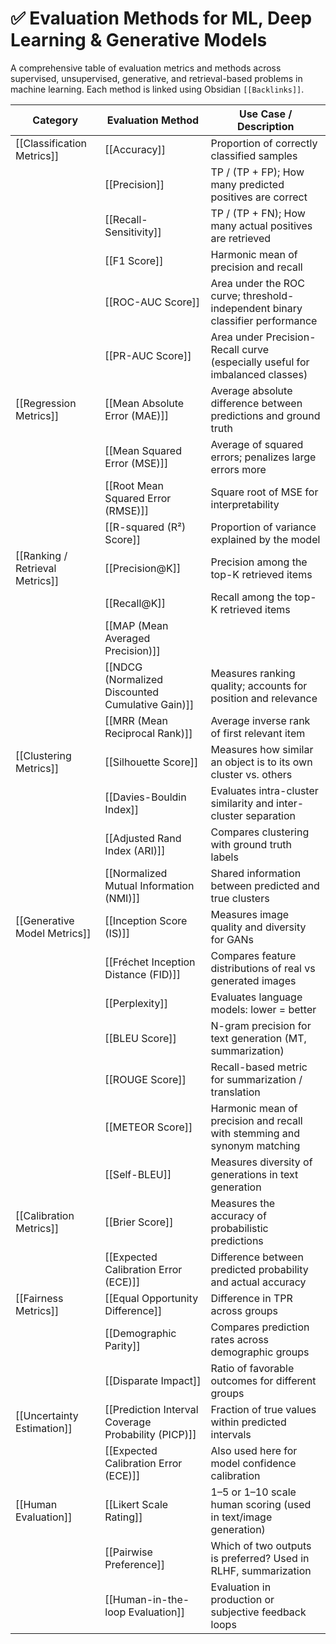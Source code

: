 
# ✅ Evaluation Methods for ML, Deep Learning & Generative Models

A comprehensive table of evaluation metrics and methods across supervised, unsupervised, generative, and retrieval-based problems in machine learning. Each method is linked using Obsidian `[[Backlinks]]`.

| **Category**                    | **Evaluation Method**                               | **Use Case / Description**                                                    |
| ------------------------------- | --------------------------------------------------- | ----------------------------------------------------------------------------- |
| [[Classification Metrics]]      | [[Accuracy]]                                        | Proportion of correctly classified samples                                    |
|                                 | [[Precision]]                                       | TP / (TP + FP); How many predicted positives are correct                      |
|                                 | [[Recall-Sensitivity]]                              | TP / (TP + FN); How many actual positives are retrieved                       |
|                                 | [[F1 Score]]                                        | Harmonic mean of precision and recall                                         |
|                                 | [[ROC-AUC Score]]                                   | Area under the ROC curve; threshold-independent binary classifier performance |
|                                 | [[PR-AUC Score]]                                    | Area under Precision-Recall curve (especially useful for imbalanced classes)  |
| [[Regression Metrics]]          | [[Mean Absolute Error (MAE)]]                       | Average absolute difference between predictions and ground truth              |
|                                 | [[Mean Squared Error (MSE)]]                        | Average of squared errors; penalizes large errors more                        |
|                                 | [[Root Mean Squared Error (RMSE)]]                  | Square root of MSE for interpretability                                       |
|                                 | [[R-squared (R²) Score]]                            | Proportion of variance explained by the model                                 |
| [[Ranking / Retrieval Metrics]] | [[Precision@K]]                                     | Precision among the top-K retrieved items                                     |
|                                 | [[Recall@K]]                                        | Recall among the top-K retrieved items                                        |
|                                 | [[MAP (Mean Averaged Precision)]]                   |                                                                               |
|                                 | [[NDCG (Normalized Discounted Cumulative Gain)]]    | Measures ranking quality; accounts for position and relevance                 |
|                                 | [[MRR (Mean Reciprocal Rank)]]                      | Average inverse rank of first relevant item                                   |
| [[Clustering Metrics]]          | [[Silhouette Score]]                                | Measures how similar an object is to its own cluster vs. others               |
|                                 | [[Davies-Bouldin Index]]                            | Evaluates intra-cluster similarity and inter-cluster separation               |
|                                 | [[Adjusted Rand Index (ARI)]]                       | Compares clustering with ground truth labels                                  |
|                                 | [[Normalized Mutual Information (NMI)]]             | Shared information between predicted and true clusters                        |
| [[Generative Model Metrics]]    | [[Inception Score (IS)]]                            | Measures image quality and diversity for GANs                                 |
|                                 | [[Fréchet Inception Distance (FID)]]                | Compares feature distributions of real vs generated images                    |
|                                 | [[Perplexity]]                                      | Evaluates language models: lower = better                                     |
|                                 | [[BLEU Score]]                                      | N-gram precision for text generation (MT, summarization)                      |
|                                 | [[ROUGE Score]]                                     | Recall-based metric for summarization / translation                           |
|                                 | [[METEOR Score]]                                    | Harmonic mean of precision and recall with stemming and synonym matching      |
|                                 | [[Self-BLEU]]                                       | Measures diversity of generations in text generation                          |
| [[Calibration Metrics]]         | [[Brier Score]]                                     | Measures the accuracy of probabilistic predictions                            |
|                                 | [[Expected Calibration Error (ECE)]]                | Difference between predicted probability and actual accuracy                  |
| [[Fairness Metrics]]            | [[Equal Opportunity Difference]]                    | Difference in TPR across groups                                               |
|                                 | [[Demographic Parity]]                              | Compares prediction rates across demographic groups                           |
|                                 | [[Disparate Impact]]                                | Ratio of favorable outcomes for different groups                              |
| [[Uncertainty Estimation]]      | [[Prediction Interval Coverage Probability (PICP)]] | Fraction of true values within predicted intervals                            |
|                                 | [[Expected Calibration Error (ECE)]]                | Also used here for model confidence calibration                               |
| [[Human Evaluation]]            | [[Likert Scale Rating]]                             | 1–5 or 1–10 scale human scoring (used in text/image generation)               |
|                                 | [[Pairwise Preference]]                             | Which of two outputs is preferred? Used in RLHF, summarization                |
|                                 | [[Human-in-the-loop Evaluation]]                    | Evaluation in production or subjective feedback loops                         |
